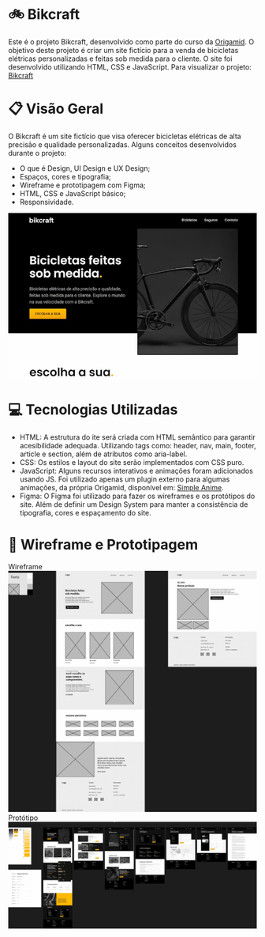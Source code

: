 # 🚲 Bikcraft

Este é o projeto Bikcraft, desenvolvido como parte do curso da [Origamid](https://www.origamid.com/). O objetivo deste projeto é criar um site fictício para a venda de bicicletas elétricas personalizadas e feitas sob medida para o cliente. O site foi desenvolvido utilizando HTML, CSS e JavaScript.
Para visualizar o projeto: [Bikcraft](https://guilhermeshibuya.github.io/bikcraft/contato.html)

# 📋 Visão Geral

O Bikcraft é um site fictício que visa oferecer bicicletas elétricas de alta precisão e qualidade personalizadas.
Alguns conceitos desenvolvidos durante o projeto:
- O que é Design, UI Design e UX Design;
- Espaços, cores e tipografia;
- Wireframe e prototipagem com Figma;
- HTML, CSS e JavaScript básico;
- Responsividade.

<img src="./img/bikcraft.jpg">

# 💻 Tecnologias Utilizadas

- HTML: A estrutura do ite será criada com HTML semântico para garantir acesibilidade adequada. Utilizando tags como: header, nav, main, footer, article e section, além de atributos como aria-label.
- CSS: Os estilos e layout do site serão implementados com CSS puro.
- JavaScript: Alguns recursos interativos e animações foram adicionados usando JS. Foi utilizado apenas um plugin externo para algumas animações, da própria Origamid, disponível em: [Simple Anime](https://github.com/origamid/simple-anime).
- Figma: O Figma foi utilizado para fazer os wireframes e os protótipos do site. Além de definir um Design System para manter a consistência de tipografia, cores e espaçamento do site.

# 📝 Wireframe e Prototipagem

Wireframe
<img src="./img/bikcraft-wireframe.jpg">
Protótipo
<img src="./img/bikcraft-prototipo.jpg">
